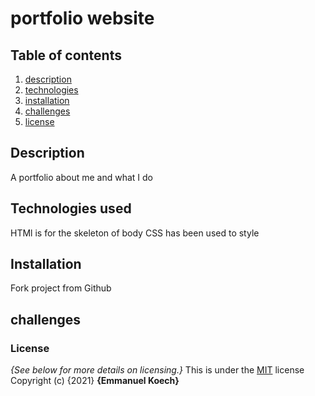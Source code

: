 # portfolio website
## Table of contents
1. [description](#description)
2. [technologies](#technologies)
3. [installation](#installation)
4. [challenges](#challenges)
5. [license](#license)

## Description
A  portfolio about me and what I do
## Technologies used
HTMl is for the skeleton of body
CSS has been used to style
## Installation
Fork project from Github
## challenges
### License
*{See below for more details on licensing.}*
This is under the [MIT](LICENSE) license
Copyright (c) {2021} **{Emmanuel Koech}**